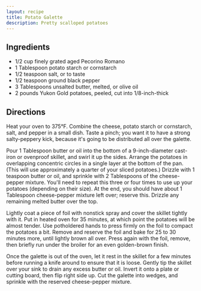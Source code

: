 ```yaml
---
layout: recipe
title: Potato Galette
description: Pretty scalloped potatoes
---
```


## Ingredients

* 1/2 cup finely grated aged Pecorino Romano
* 1 Tablespoon potato starch or cornstarch
* 1/2 teaspoon salt, or to taste
* 1/2 teaspoon ground black pepper
* 3 Tablespoons unsalted butter, melted, or olive oil
* 2 pounds Yukon Gold potatoes, peeled, cut into 1/8-inch-thick

## Directions

Heat your oven to 375°F. Combine the cheese, potato starch or
cornstarch, salt, and pepper in a small dish. Taste a pinch; you want it
to have a strong salty-peppery kick, because it's going to be
distributed all over the galette.

Pour 1 Tablespoon butter or oil into the bottom of a 9-inch-diameter
cast-iron or ovenproof skillet, and swirl it up the sides. Arrange the
potatoes in overlapping concentric circles in a single layer at the
bottom of the pan. (This will use approximately a quarter of your sliced
potatoes.) Drizzle with 1 teaspoon butter or oil, and sprinkle with 2
Tablespoons of the cheese-pepper mixture. You'll need to repeat this
three or four times to use up your potatoes (depending on their size).
At the end, you should have about 1 Tablespoon cheese-pepper mixture
left over; reserve this. Drizzle any remaining melted butter over the
top.

Lightly coat a piece of foil with nonstick spray and cover the skillet
tightly with it. Put in heated oven for 35 minutes, at which point the
potatoes will be almost tender. Use potholdered hands to press firmly on
the foil to compact the potatoes a bit. Remove and reserve the foil and
bake for 25 to 30 minutes more, until lightly brown all over. Press
again with the foil, remove, then briefly run under the broiler for an
even golden-brown finish.

Once the galette is out of the oven, let it rest in the skillet for a
few minutes before running a knife around to ensure that it is loose.
Gently tip the skillet over your sink to drain any excess butter or oil.
Invert it onto a plate or cutting board, then flip right side up. Cut
the galette into wedges, and sprinkle with the reserved cheese-pepper
mixture.
